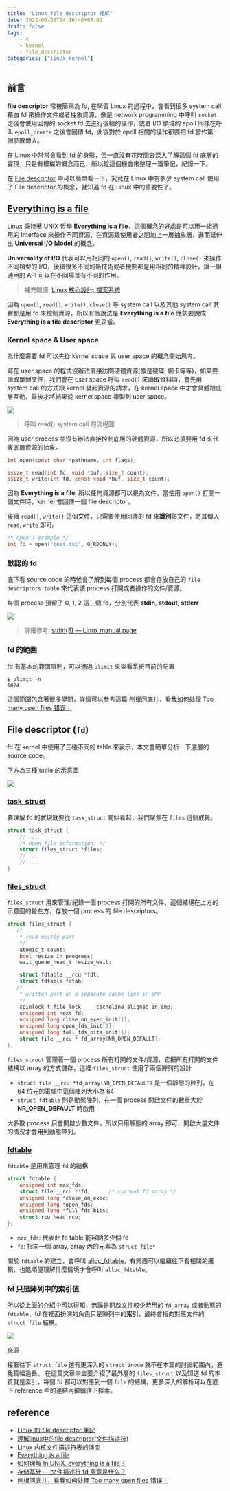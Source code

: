 ```yaml
---
title: "Linux file descriptor 理解"
date: 2022-06-28T04:16:48+08:00
draft: false
tags: 
    - c
    - kernel
    - file_descriptor
categories: ["linux_kernel"]
---
```


## 前言

**file descriptor** 常被簡稱為 fd, 在學習 Linux 的過程中，會看到很多 system call 藉由 fd 來操作文件或者抽象資源，像是 network programming 中呼叫 `socket` 之後會使用回傳的 socket fd 去進行後續的操作，或者 I/O 領域的 epoll 同樣在呼叫 `epoll_create` 之後會回傳 fd，此後對於 epoll 相關的操作都要把 fd 當作第一個參數傳入。

在 Linux 中常常會看到 fd 的身影，但一直沒有花時間去深入了解這個 fd 底層的實現，只是有模糊的概念而已，所以趁這個機會來整理一篇筆記，紀錄一下。

在 [File descriptor](https://en.wikipedia.org/wiki/File_descriptor) 中可以簡單看一下，究竟在 Linux 中有多少 system call 使用了 File descriptor 的概念，就知道 fd 在 Linux 中的重要性了。

## [Everything is a file](https://en.wikipedia.org/wiki/Everything_is_a_file)

Linux 秉持著 UNIX 哲學 **Everything is a file**，這個概念的好處是可以用一組通用的 Interface 來操作不同資源，在資源跟使用者之間加上一層抽象層，進而延伸出 **Universal I/O Model** 的概念。

**Universality of I/O** 代表可以用相同的 `open()`, `read()`, `write()`, `close()` 來操作不同類型的 I/O，後續很多不同的新技術或者機制都是用相同的精神設計，讓一組通用的 API 可以在不同場景有不同的作用。

> 補充閱讀: [Linux 核心設計: 檔案系統](https://hackmd.io/@sysprog/linux-file-system#File-Descriptor-%E5%8F%8A%E9%96%8B%E5%95%9F%E7%9A%84%E6%AA%94%E6%A1%88)

因為 `open()`, `read()`, `write()`, `close()` 等 system call 以及其他 system call 其實都是用 fd 來控制資源，所以有個說法是 **Everything is a file** 應該要說成 **Everything is a file descriptor** 更妥當。

### Kernel space & User space

為什麼需要 fd 可以先從 kernel space 與 user space 的概念開始思考。

寫在 user space 的程式沒辦法直接訪問硬體資源(像是硬碟, 網卡等等)，如果要讀取單個文件，我們會在 user space 呼叫 `read()` 來讀取資料時，會先用 system call 的方式跟 kernel 發起資源的請求，在 kernel space 中才會具體跟底層互動，最後才將結果從 kernel space 複製到 user space。

![](https://i.imgur.com/OrQqXis.png)

> 呼叫 read() system call 的流程圖

因為 user process 並沒有辦法直接控制底層的硬體資源，所以必須要用 fd 來代表底層資源的抽象。

```c
int open(const char *pathname, int flags);

ssize_t read(int fd, void *buf, size_t count);
ssize_t write(int fd, const void *buf, size_t count);
```

因為 **Everything is a file**, 所以任何資源都可以視為文件。當使用 `open()` 打開一個文件時，kernel 會回傳一個 file descriptor。

後續 `read()`, `write()` 這個文件，只需要使用回傳的 fd 來**識別**該文件，將其傳入 `read`, `write` 即可。

```c
/* open() example */
int fd = open("test.txt", O_RDONLY);
```

### 默認的 fd

底下看 source code 的時候會了解到每個 process 都會存放自己的 `file descriptors table` 來代表該 process 打開或者操作的文件/資源。

每個 process 預留了 0, 1, 2 這三個 fd，分別代表 **stdin**, **stdout**, **stderr**

![](https://i.imgur.com/A3azUal.png)

> 詳細參考: [stdin(3) — Linux manual page](https://man7.org/linux/man-pages/man3/stdout.3.html)

### fd 的範圍

fd 有基本的範圍限制，可以通過 `ulimit` 來查看系統目前的配置

```shell
$ ulimit -n
1024
```

這個範圍包含著很多學問，詳情可以參考這篇 [刨根问底儿，看我如何处理 Too many open files 错误！](https://mp.weixin.qq.com/s/GBn94vdL4xUL80WYrGdUWQ)

## File descriptor (`fd`)

fd 在 kernel 中使用了三種不同的 table 來表示，本文會簡單分析一下底層的 source code。

下方為三種 table 的示意圖

![](https://i.imgur.com/2KoG0cs.png)

### [task_struct](https://elixir.bootlin.com/linux/latest/source/include/linux/sched.h#L1076)

要理解 fd 的實現就要從 `task_struct` 開始看起，我們聚焦在 `files` 這個成員。

```c
struct task_struct {
    // ...
    /* Open file information: */
    struct files_struct *files;
    // ...
    // ...
}
```


### [files_struct](https://elixir.bootlin.com/linux/latest/source/include/linux/fdtable.h#L49)

`files_struct` 用來管理/紀錄一個 process 打開的所有文件，這個結構在上方的示意圖的最左方，存放一個 process 的 file descriptors。

```c
struct files_struct {
   /*
    * read mostly part
    */
    atomic_t count;
    bool resize_in_progress;
    wait_queue_head_t resize_wait;

    struct fdtable __rcu *fdt;
    struct fdtable fdtab;
   /*
    * written part on a separate cache line in SMP
    */
    spinlock_t file_lock ____cacheline_aligned_in_smp;
    unsigned int next_fd;
    unsigned long close_on_exec_init[1];
    unsigned long open_fds_init[1];
    unsigned long full_fds_bits_init[1];
    struct file __rcu * fd_array[NR_OPEN_DEFAULT];
};
```

`files_struct` 管理著一個 process 所有打開的文件/資源，它把所有打開的文件結構以 array 的方式儲存，這裡 `files_struct` 使用了兩個陣列的設計

- `struct file __rcu *fd_array[NR_OPEN_DEFAULT]` 是一個靜態的陣列，在 64 位元的電腦中這個陣列大小為 64
- `struct fdtable` 則是動態陣列，在一個 process 開啟文件的數量大於 **NR_OPEN_DEFAULT** 時啟用

大多數 process 只會開啟少數文件，所以只用靜態的 array 即可，開啟大量文件的情況才會用到動態陣列。

### [fdtable](https://elixir.bootlin.com/linux/latest/source/include/linux/fdtable.h#L27)

`fdtable` 是用來管理 `fd` 的結構

```c
struct fdtable {
    unsigned int max_fds;
    struct file __rcu **fd;      /* current fd array */
    unsigned long *close_on_exec;
    unsigned long *open_fds;
    unsigned long *full_fds_bits;
    struct rcu_head rcu;
};
```

- `mzx_fds`: 代表此 fd table 能容納多少個 fd
- `fd`: 指向一個 array, array 內的元素為 `struct file*`

關於 `fdtable` 的建立，會呼叫 [alloc_fdtable](https://elixir.bootlin.com/linux/v5.15/source/fs/file.c#L90)，有興趣可以繼續往下看相關的邏輯，也能順便理解什麼情境才會呼叫 `alloc_fdtable`。

### fd 只是陣列中的索引值

所以從上面的介紹中可以得知，無論是開啟文件較少時用的 `fd_array` 或者動態的 `fdtable`，fd 在裡面扮演的角色只是陣列中的**索引**，最終會指向對應文件的 `struct file` 結構。

![](https://i.imgur.com/bTiyp9S.png)

[來源](https://www.qiyacloud.cn/2021/04/2021-04-07/)

接著往下 `struct file` 還有更深入的 `struct inode` 就不在本篇的討論範圍內，避免篇幅過長。 在這篇文章中主要介紹了最外層的 `files_struct` 以及知道 fd 的本質就是索引，每個 fd 都可以對應到一個 `file` 的結構，更多深入的解析可以在底下 reference 中的連結內繼續往下探索。

## reference
- [Linux 的 file descriptor 筆記](https://kkc.github.io/2020/08/22/file-descriptor/)
- [理解linux中的file descriptor(文件描述符)](https://wiyi.org/linux-file-descriptor.html)
- [Linux 内核文件描述符表的演变](https://zhuanlan.zhihu.com/p/34280875)
- [Everything is a file](https://en.wikipedia.org/wiki/Everything_is_a_file)
- [如何理解 In UNIX, everything is a file？](https://www.zhihu.com/question/21040222)
- [存储基础 — 文件描述符 fd 究竟是什么？](https://www.qiyacloud.cn/2021/04/2021-04-07/)
- [刨根问底儿，看我如何处理 Too many open files 错误！](https://mp.weixin.qq.com/s/GBn94vdL4xUL80WYrGdUWQ)